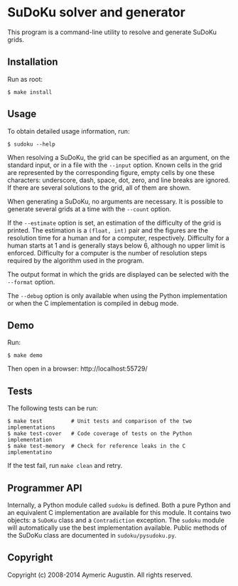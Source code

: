 SuDoKu solver and generator
===========================

This program is a command-line utility to resolve and generate SuDoKu grids.

Installation
------------

Run as root:

    $ make install

Usage
-----

To obtain detailed usage information, run:

    $ sudoku --help

When resolving a SuDoKu, the grid can be specified as an argument, on the
standard input, or in a file with the `--input` option. Known cells in the
grid are represented by the corresponding figure, empty cells by one these
characters: underscore, dash, space, dot, zero, and line breaks are ignored.
If there are several solutions to the grid, all of them are shown.

When generating a SuDoKu, no arguments are necessary. It is possible to
generate several grids at a time with the `--count` option.

If the `--estimate` option is set, an estimation of the difficulty of the grid
is printed. The estimation is a `(float, int)` pair and the figures are the
resolution time for a human and for a computer, respectively. Difficulty for
a human starts at 1 and is generally stays below 6, although no upper limit
is enforced. Difficulty for a computer is the number of resolution steps
required by the algorithm used in the program.

The output format in which the grids are displayed can be selected with the
`--format` option.

The `--debug` option is only available when using the Python implementation or
when the C implementation is compiled in debug mode.

Demo
----

Run:

    $ make demo

Then open in a browser: http://localhost:55729/

Tests
-----

The following tests can be run:

    $ make test         # Unit tests and comparison of the two implementations
    $ make test-cover   # Code coverage of tests on the Python implementation
    $ make test-memory  # Check for reference leaks in the C implementatino

If the test fail, run `make clean` and retry.

Programmer API
--------------

Internally, a Python module called `sudoku` is defined. Both a pure Python and
an equivalent C implementation are available for this module. It contains two
objects: a `SuDoKu` class and a `Contradiction` exception. The `sudoku` module will
automatically use the best implementation available. Public methods of the
SuDoKu class are documented in `sudoku/pysudoku.py`.

Copyright
---------

Copyright (c) 2008-2014 Aymeric Augustin. All rights reserved.
